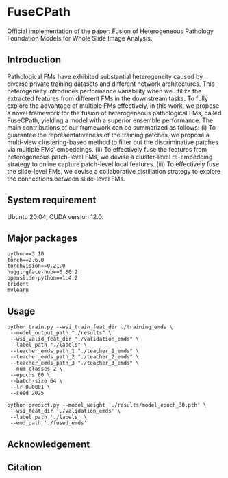# FuseCPath
Official implementation of the paper: Fusion of Heterogeneous Pathology Foundation Models for Whole Slide Image Analysis.

## Introduction
Pathological FMs have exhibited substantial heterogeneity caused by diverse private training datasets and different network architectures. This heterogeneity introduces performance variability when we utilize the extracted features from different FMs in the downstream tasks. To fully explore the advantage of multiple FMs effectively, in this work, we propose a novel framework for the fusion of heterogeneous pathological FMs, called FuseCPath, yielding a model with a superior ensemble performance. The main contributions of our framework can be summarized as follows: (i) To guarantee the representativeness of the training patches, we propose a multi-view clustering-based method to filter out the discriminative patches via multiple FMs' embeddings. (ii) To effectively fuse the features from heterogeneous patch-level FMs, we devise a cluster-level re-embedding strategy to online capture patch-level local features. (iii) To effectively fuse the slide-level FMs, we devise a collaborative distillation strategy to explore the connections between slide-level FMs.

## System requirement
Ubuntu 20.04, CUDA version 12.0. <br>

## Major packages
```
python==3.10
torch==2.6.0
torchvision==0.21.0
huggingface-hub==0.30.2
openslide-python==1.4.2
trident
mvlearn
```

## Usage
```
python train.py --wsi_train_feat_dir ./training_emds \
 --model_output_path "./results" \
 --wsi_valid_feat_dir "./validation_emds" \
 --label_path "./labels" \
 --teacher_emds_path_1 "./teacher_1_emds" \
 --teacher_emds_path_2 "./teacher_2_emds" \
 --teacher_emds_path_3 "./teacher_3_emds" \
 --num_classes 2 \
 --epochs 60 \
 --batch-size 64 \
 --lr 0.0001 \
 --seed 2025
```

```
python predict.py --model_weight './results/model_epoch_30.pth' \
 --wsi_feat_dir './validation_emds' \
 --label_path './labels' \
 --emd_path './fused_emds'
```

## Acknowledgement

## Citation
